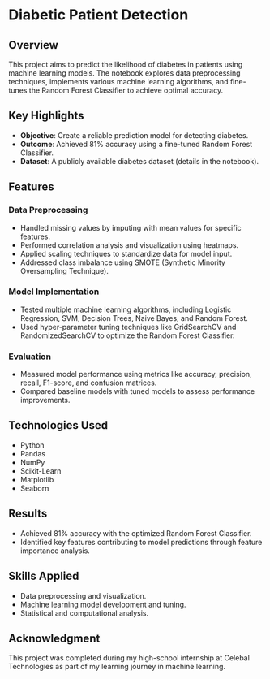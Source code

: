 # Diabetic Patient Detection

## Overview
This project aims to predict the likelihood of diabetes in patients using machine learning models. The notebook explores data preprocessing techniques, implements various machine learning algorithms, and fine-tunes the Random Forest Classifier to achieve optimal accuracy.

## Key Highlights
- **Objective**: Create a reliable prediction model for detecting diabetes.
- **Outcome**: Achieved 81% accuracy using a fine-tuned Random Forest Classifier.
- **Dataset**: A publicly available diabetes dataset (details in the notebook).

## Features
### Data Preprocessing
- Handled missing values by imputing with mean values for specific features.
- Performed correlation analysis and visualization using heatmaps.
- Applied scaling techniques to standardize data for model input.
- Addressed class imbalance using SMOTE (Synthetic Minority Oversampling Technique).

### Model Implementation
- Tested multiple machine learning algorithms, including Logistic Regression, SVM, Decision Trees, Naive Bayes, and Random Forest.
- Used hyper-parameter tuning techniques like GridSearchCV and RandomizedSearchCV to optimize the Random Forest Classifier.

### Evaluation
- Measured model performance using metrics like accuracy, precision, recall, F1-score, and confusion matrices.
- Compared baseline models with tuned models to assess performance improvements.

## Technologies Used
- Python
- Pandas
- NumPy
- Scikit-Learn
- Matplotlib
- Seaborn

## Results
- Achieved 81% accuracy with the optimized Random Forest Classifier.
- Identified key features contributing to model predictions through feature importance analysis.

## Skills Applied
- Data preprocessing and visualization.
- Machine learning model development and tuning.
- Statistical and computational analysis.

## Acknowledgment
This project was completed during my high-school internship at Celebal Technologies as part of my learning journey in machine learning.
